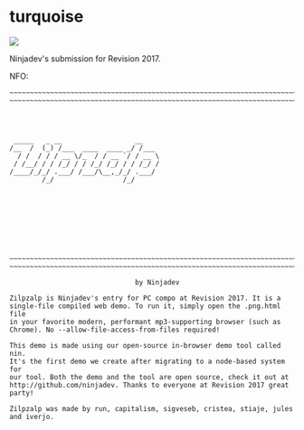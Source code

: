 # turquoise

![](zilpzalp.png)

Ninjadev's submission for Revision 2017.

NFO:
```
~~~~~~~~~~~~~~~~~~~~~~~~~~~~~~~~~~~~~~~~~~~~~~~~~~~~~~~~~~~~~~~~~~~~~~~~
~~~~~~~~~~~~~~~~~~~~~~~~~~~~~~~~~~~~~~~~~~~~~~~~~~~~~~~~~~~~~~~~~~~~~~~~




 _____   _ __                  __    
/__  /  (_) /___  ____  ____ _/ /___ 
  / /  / / / __ \/_  / / __ `/ / __ \
 / /__/ / / /_/ / / /_/ /_/ / / /_/ /
/____/_/_/ .___/ /___/\__,_/_/ .___/ 
        /_/                 /_/      









~~~~~~~~~~~~~~~~~~~~~~~~~~~~~~~~~~~~~~~~~~~~~~~~~~~~~~~~~~~~~~~~~~~~~~~~
~~~~~~~~~~~~~~~~~~~~~~~~~~~~~~~~~~~~~~~~~~~~~~~~~~~~~~~~~~~~~~~~~~~~~~~~

                               by Ninjadev

Zilpzalp is Ninjadev's entry for PC compo at Revision 2017. It is a
single-file compiled web demo. To run it, simply open the .png.html file
in your favorite modern, performant mp3-supporting browser (such as
Chrome). No --allow-file-access-from-files required!

This demo is made using our open-source in-browser demo tool called nin.
It's the first demo we create after migrating to a node-based system for
our tool. Both the demo and the tool are open source, check it out at
http://github.com/ninjadev. Thanks to everyone at Revision 2017 great
party!

Zilpzalp was made by run, capitalism, sigveseb, cristea, stiaje, jules
and iverjo.
```

